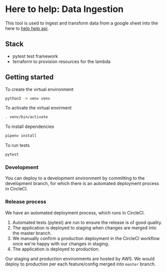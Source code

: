 # Here to help: Data Ingestion
This tool is used to ingest and transform data from a google sheet into the here to [help help api](https://github.com/LBHackney-IT/cv-19-res-support-v3).

## Stack
- pytest test framework
- terraform to provision resources for the lambda
## Getting started

To create the virtual environment 
```bash
python3 -m venv venv
```
To activate the virtual envirment
```bash
. venv/bin/activate
```

To install dependencies
```bash
pipenv install
```
To run tests
```bash
pytest
```
### Development
You can deploy to a development environment by committing to the development branch, for which there is an automated 
deployment process in CircleCI.
### Release process
We have an automated deployment process, which runs in CircleCI.

1. Automated tests (pytest) are run to ensure the release is of good quality.
2. The application is deployed to staging when changes are merged into the master branch.
5. We manually confirm a production deployment in the CircleCI workflow once we're happy with our changes in staging.
6. The application is deployed to production.

Our staging and production environments are hosted by AWS. We would deploy to production per each feature/config merged 
into  `master`  branch.
